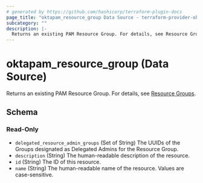 ```yaml
---
# generated by https://github.com/hashicorp/terraform-plugin-docs
page_title: "oktapam_resource_group Data Source - terraform-provider-oktapam"
subcategory: ""
description: |-
  Returns an existing PAM Resource Group. For details, see Resource Groups https://help.okta.com/oie/en-us/content/topics/privileged-access/pam-resource-groups.htm.
---
```


# oktapam_resource_group (Data Source)

Returns an existing PAM Resource Group. For details, see [Resource Groups](https://help.okta.com/oie/en-us/content/topics/privileged-access/pam-resource-groups.htm).



<!-- schema generated by tfplugindocs -->
## Schema

### Read-Only

- `delegated_resource_admin_groups` (Set of String) The UUIDs of the Groups designated as Delegated Admins for the Resource Group.
- `description` (String) The human-readable description of the resource.
- `id` (String) The ID of this resource.
- `name` (String) The human-readable name of the resource. Values are case-sensitive.


